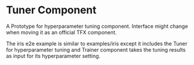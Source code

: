 # Tuner Component

A Prototype for hyperparameter tuning component. Interface might change when
moving it as an official TFX component.

The iris e2e example is similar to examples/iris except it includes the Tuner
for hyperparameter tuning and Trainer component takes the tuning results as
input for its hyperparameter setting.

